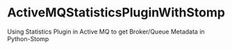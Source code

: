 # ActiveMQStatisticsPluginWithStomp
Using Statistics Plugin in Active MQ to get Broker/Queue Metadata in Python-Stomp
